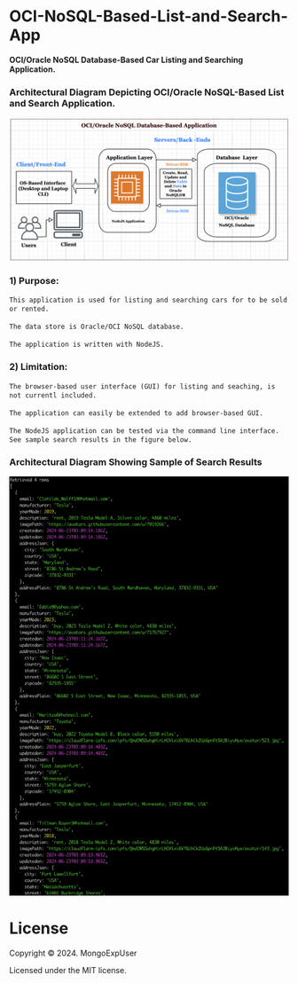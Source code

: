 # OCI-NoSQL-Based-List-and-Search-App

<strong> OCI/Oracle NoSQL Database-Based Car Listing and Searching Application. </strong>


### Architectural Diagram Depicting OCI/Oracle NoSQL-Based List and Search Application.
![Image description](https://github.com/MongoExpUser/OCI-NoSQL-Based-List-and-Search-App/blob/main/oci-no-no-sql-db-app.arch-digram.png)

### 1) Purpose:                                                                                             
    This application is used for listing and searching cars for to be sold or rented.
    
    The data store is Oracle/OCI NoSQL database.
    
    The application is written with NodeJS.

### 2) Limitation: 
    The browser-based user interface (GUI) for listing and seaching, is not currentl included.
    
    The application can easily be extended to add browser-based GUI.
    
    The NodeJS application can be tested via the command line interface. See sample search results in the figure below.


### Architectural Diagram Showing Sample of Search Results
![Image description](https://github.com/MongoExpUser/OCI-NoSQL-Based-List-and-Search-App/blob/main/sample-car-search.png)





# License

Copyright © 2024. MongoExpUser

Licensed under the MIT license.
